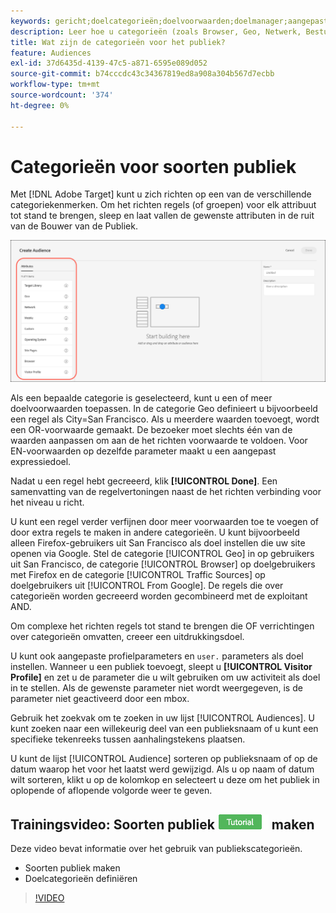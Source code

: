 ```yaml
---
keywords: gericht;doelcategorieën;doelvoorwaarden;doelmanager;aangepaste profielparameters;bezoekersprofiel;profiel;aangepaste gebruikersparameters;doelregels
description: Leer hoe u categorieën (zoals Browser, Geo, Netwerk, Besturingssysteem, Bezoekersprofiel) kunt gebruiken om inhoud als doel in te stellen.
title: Wat zijn de categorieën voor het publiek?
feature: Audiences
exl-id: 37d6435d-4139-47c5-a871-6595e089d052
source-git-commit: b74cccdc43c34367819ed8a908a304b567d7ecbb
workflow-type: tm+mt
source-wordcount: '374'
ht-degree: 0%

---
```


# Categorieën voor soorten publiek

Met [!DNL Adobe Target] kunt u zich richten op een van de verschillende categoriekenmerken. Om het richten regels (of groepen) voor elk attribuut tot stand te brengen, sleep en laat vallen de gewenste attributen in de ruit van de Bouwer van de Publiek.

![Attributen voor publiek](/help/c-target/c-audiences/assets/attributes.png)

Als een bepaalde categorie is geselecteerd, kunt u een of meer doelvoorwaarden toepassen. In de categorie Geo definieert u bijvoorbeeld een regel als City=San Francisco. Als u meerdere waarden toevoegt, wordt een OR-voorwaarde gemaakt. De bezoeker moet slechts één van de waarden aanpassen om aan de het richten voorwaarde te voldoen. Voor EN-voorwaarden op dezelfde parameter maakt u een aangepast expressiedoel.

Nadat u een regel hebt gecreeerd, klik **[!UICONTROL Done]**. Een samenvatting van de regelvertoningen naast de het richten verbinding voor het niveau u richt.

U kunt een regel verder verfijnen door meer voorwaarden toe te voegen of door extra regels te maken in andere categorieën. U kunt bijvoorbeeld alleen Firefox-gebruikers uit San Francisco als doel instellen die uw site openen via Google. Stel de categorie [!UICONTROL Geo] in op gebruikers uit San Francisco, de categorie [!UICONTROL Browser] op doelgebruikers met Firefox en de categorie [!UICONTROL Traffic Sources] op doelgebruikers uit [!UICONTROL From Google]. De regels die over categorieën worden gecreeerd worden gecombineerd met de exploitant AND.

Om complexe het richten regels tot stand te brengen die OF verrichtingen over categorieën omvatten, creeer een uitdrukkingsdoel.

U kunt ook aangepaste profielparameters en `user.` parameters als doel instellen. Wanneer u een publiek toevoegt, sleept u **[!UICONTROL Visitor Profile]** en zet u de parameter die u wilt gebruiken om uw activiteit als doel in te stellen. Als de gewenste parameter niet wordt weergegeven, is de parameter niet geactiveerd door een mbox.

Gebruik het zoekvak om te zoeken in uw lijst [!UICONTROL Audiences]. U kunt zoeken naar een willekeurig deel van een publieksnaam of u kunt een specifieke tekenreeks tussen aanhalingstekens plaatsen.

U kunt de lijst [!UICONTROL Audience] sorteren op publieksnaam of op de datum waarop het voor het laatst werd gewijzigd. Als u op naam of datum wilt sorteren, klikt u op de kolomkop en selecteert u deze om het publiek in oplopende of aflopende volgorde weer te geven.

## Trainingsvideo: Soorten publiek ![Zelfstudie-badge](/help/assets/tutorial.png) maken

Deze video bevat informatie over het gebruik van publiekscategorieën.

* Soorten publiek maken
* Doelcategorieën definiëren

>[!VIDEO](https://video.tv.adobe.com/v/17392)
